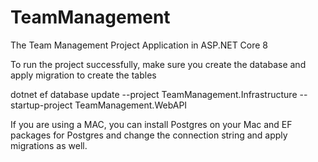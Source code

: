 # TeamManagement
The Team Management Project Application in ASP.NET Core 8

To run the project successfully, make sure you create the database and apply migration to create the tables

dotnet ef database update --project TeamManagement.Infrastructure  --startup-project TeamManagement.WebAPI

If you are using a MAC, you can install Postgres on your Mac and EF packages for Postgres and change the connection string and apply migrations as well.
